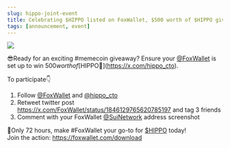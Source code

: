 ```yaml
---
slug: hippo-joint-event
title: Celebrating $HIPPO listed on FoxWallet, $500 worth of $HIPPO giveaway !
tags: [announcement, event]
---
```


![](/img/blog/hippo-joint-event.webp)

😎Ready for an exciting #memecoin giveaway? Ensure your [@FoxWallet](https://x.com/FoxWallet) is set up to win $500 worth of [$HIPPO🦛](https://x.com/hippo_cto). 
<!--truncate-->

To participate👇
1. Follow  [@FoxWallet](https://x.com/FoxWallet) and [@hippo_cto](https://x.com/hippo_cto)
2. Retweet twitter post https://x.com/FoxWallet/status/1846129765620785197 and tag 3 friends
3. Comment with your FoxWallet [@SuiNetwork](https://x.com/SuiNetwork) address screenshot

🚀Only 72 hours, make #FoxWallet your go-to for [$HIPPO](https://x.com/search?q=%24HIPPO&src=cashtag_click) today!   
Join the action: https://foxwallet.com/download